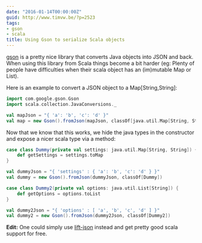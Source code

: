 ```yaml
---
date: "2016-01-14T00:00:00Z"
guid: http://www.timvw.be/?p=2523
tags:
- gson
- scala
title: Using Gson to serialize Scala objects
---
```

[gson](https://github.com/google/gson) is a pretty nice library that converts Java objects into JSON and back. When using this library from Scala things become a bit harder (eg: Plenty of people have difficulties when their scala object has an (im)mutable Map or List).

Here is an example to convert a JSON object to a Map\[String,String\]:

```scala
import com.google.gson.Gson
import scala.collection.JavaConversions._

val mapJson = "{ 'a': 'b', 'c': 'd' }"
val map = new Gson().fromJson(mapJson, classOf[java.util.Map[String, String]])
```

Now that we know that this works, we hide the java types in the constructor and expose a nicer scala type via a method:

```scala
case class Dummy(private val settings: java.util.Map[String, String]) {
	def getSettings = settings.toMap
}

val dummyJson = "{ 'settings' : { 'a': 'b', 'c': 'd' } }"
val dummy = new Gson().fromJson(dummyJson, classOf[Dummy])

case class Dummy2(private val options: java.util.List[String]) {
	def getOptions = options.toList
}

val dummy2Json = "{ 'options' : [ 'a', 'b', 'c', 'd' ] }"
val dummy2 = new Gson().fromJson(dummy2Json, classOf[Dummy2])
```

**Edit:** One could simply use [lift-json](https://github.com/lift/lift/tree/master/framework/lift-base/lift-json) instead and get pretty good scala support for free.